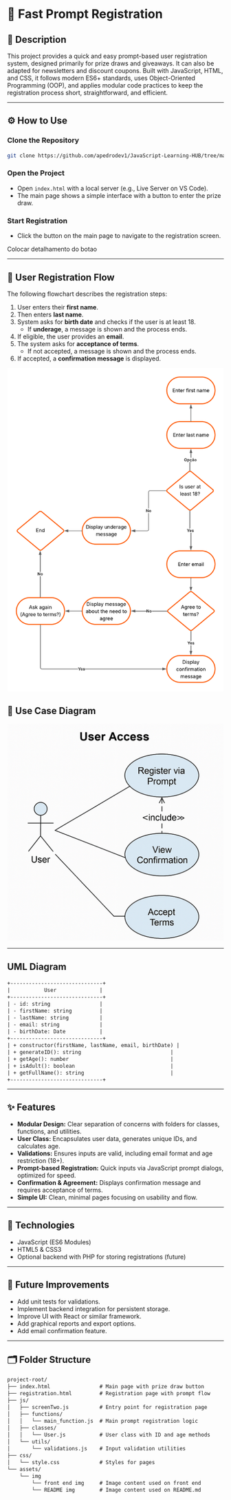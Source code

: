 # 🚀 Fast Prompt Registration

## 📝 Description

This project provides a quick and easy prompt-based user registration system, designed primarily for prize draws and giveaways. It can also be adapted for newsletters and discount coupons. Built with JavaScript, HTML, and CSS, it follows modern ES6+ standards, uses Object-Oriented Programming (OOP), and applies modular code practices to keep the registration process short, straightforward, and efficient.

---

## ⚙️ How to Use

### Clone the Repository

```bash
git clone https://github.com/apedrodev1/JavaScript-Learning-HUB/tree/main/Fast%20Prompt%20Registration
```

### Open the Project

- Open `index.html` with a local server (e.g., Live Server on VS Code).
- The main page shows a simple interface with a button to enter the prize draw.

### Start Registration

- Click the button on the main page to navigate to the registration screen.

Colocar detalhamento do botao

---

## 🔄 User Registration Flow

The following flowchart describes the registration steps:

1. User enters their **first name**.
2. Then enters **last name**.
3. System asks for **birth date** and checks if the user is at least 18.
   - If **underage**, a message is shown and the process ends.
4. If eligible, the user provides an **email**.
5. The system asks for **acceptance of terms**.
   - If not accepted, a message is shown and the process ends.
6. If accepted, a **confirmation message** is displayed.

![User Registration Flow](./assets/img/README%20img/flow%20diagram.png)



## 🧩 Use Case Diagram

![Use Case Diagram](./assets/img/User%20Access%20Use%20Case%20Diagram.png)

---

## UML Diagram

```
+------------------------------+
|           User              |
+------------------------------+
| - id: string                |
| - firstName: string         |
| - lastName: string          |
| - email: string             |
| - birthDate: Date           |
+------------------------------+
| + constructor(firstName, lastName, email, birthDate) |
| + generateID(): string                             |
| + getAge(): number                                 |
| + isAdult(): boolean                               |
| + getFullName(): string                            |
+------------------------------+

```
---


## ✨ Features

- **Modular Design:** Clear separation of concerns with folders for classes, functions, and utilities.
- **User Class:** Encapsulates user data, generates unique IDs, and calculates age.
- **Validations:** Ensures inputs are valid, including email format and age restriction (18+).
- **Prompt-based Registration:** Quick inputs via JavaScript prompt dialogs, optimized for speed.
- **Confirmation & Agreement:** Displays confirmation message and requires acceptance of terms.
- **Simple UI:** Clean, minimal pages focusing on usability and flow.

---

## 🔧 Technologies

- JavaScript (ES6 Modules)
- HTML5 & CSS3
- Optional backend with PHP for storing registrations (future)

---

## 🔮 Future Improvements

- Add unit tests for validations.
- Implement backend integration for persistent storage.
- Improve UI with React or similar framework.
- Add graphical reports and export options.
- Add email confirmation feature.

---

## 🗂️ Folder Structure

```
project-root/
├── index.html                # Main page with prize draw button
├── registration.html         # Registration page with prompt flow
├── js/
│   ├── screenTwo.js          # Entry point for registration page
│   ├── functions/
│   │   └── main_function.js  # Main prompt registration logic
│   ├── classes/
│   │   └── User.js           # User class with ID and age methods
│   └── utils/
│       └── validations.js    # Input validation utilities
├── css/
│   └── style.css             # Styles for pages
└── assets/
    └── img                   
        └── front end img     # Image content used on front end
        └── README img        # Image content used on README.md

```
